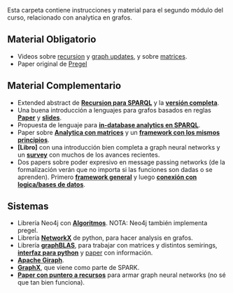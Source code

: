 Esta carpeta contiene instrucciones y material para el segundo módulo del curso, relacionado con analytica en grafos. 

## Material Obligatorio 
- Videos sobre [recursion](https://drive.google.com/file/d/1vx9kezAy0KE1O6gH9q8NMj_z6qDZEXG_/view?usp=sharing) y [graph updates](https://drive.google.com/file/d/1-jcxJW4k_p8vrIC2VO0qXBDMC29Tb0LD/view?usp=sharing), y sobre [matrices](https://drive.google.com/file/d/16lVz0ZKhDRCHCVYiepWdkvoCdGg3Gwe9/view?usp=sharing).
- Paper original de [Pregel](http://www.informatica.uniroma2.it/upload/2018/IA2/Pregel%20-%20A%20System%20for%20Large-Scale%20Graph%20Processing.pdf)

## Material Complementario
- Extended abstract de **[Recursion para SPARQL](https://adriansoto.cl/pdf/recsparql.pdf)** y la **[versión completa](https://adriansoto.cl/pdf/recsparql-journal.pdf)**.
- Una buena introducción a lenguajes para grafos basados en reglas **[Paper](http://dvrgoc.ing.puc.cl/data/RW2016.pdf)** y **[slides](http://jreutter.sitios.ing.uc.cl/talks/RW2016.zip)**.
- Propuesta de lenguaje para **[in-database analytics en SPARQL](https://adriansoto.cl/pdf/sparqal.pdf)**.
- Paper sobre **[Analytica con matrices](http://citeseerx.ist.psu.edu/viewdoc/download?doi=10.1.1.167.3637&rep=rep1&type=pdf)** y un **[framework con los mismos principios](https://arxiv.org/pdf/1503.07241.pdf)**.
- **[Libro]** con una introducción bien completa a graph neural networks y un **[survey](https://arxiv.org/abs/1901.00596v1)** con muchos de los avances recientes.  
- Dos papers sobre poder expresivo en message passing networks (de la formalización verán que no importa si las funciones son dadas o se aprenden). Primero **[framework general](https://arxiv.org/abs/1810.02244)** y luego **[conexión con logica/bases de datos](https://sigmodrecord.org/publications/sigmodRecord/2006/pdfs/03_Principles_Barcelo.pdf)**.

## Sistemas 
- Librería Neo4j con **[Algoritmos](https://neo4j.com/docs/graph-data-science/current/algorithms/)**. NOTA: Neo4j también implementa pregel. 
- Librería **[NetworkX](https://networkx.github.io/)** de python, para hacer analysis en grafos. 
- Librería **[graphBLAS](https://people.engr.tamu.edu/davis/GraphBLAS.html)**, para trabajar con matrices y distintos semirings, **[interfaz para python](https://github.com/michelp/pygraphblas)** y [paper](http://www.mit.edu/~kepner/GraphBLAS/GraphBLAS-Math-release.pdf) con información.
- **[Apache Giraph](https://giraph.apache.org/)**.
- **[GraphX](https://spark.apache.org/graphx/)**, que viene como parte de SPARK.
- **[Paper con puntero a recursos](https://arxiv.org/abs/1806.01261)** para armar graph neural networks (no sé que tan bien funciona). 

